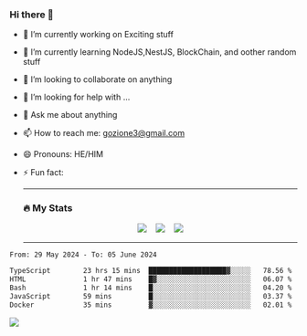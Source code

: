 ### Hi there 👋

<!--
**charlieScript/charlieScript** is a ✨ _special_ ✨ repository because its `README.md` (this file) appears on your GitHub profile.

Here are some ideas to get you started: -->

- 🔭 I’m currently working on Exciting stuff
- 🌱 I’m currently learning NodeJS,NestJS, BlockChain, and oother random stuff
- 👯 I’m looking to collaborate on anything
- 🤔 I’m looking for help with ...
- 💬 Ask me about anything
- 📫 How to reach me: gozione3@gmail.com
- 😄 Pronouns: HE/HIM
- ⚡ Fun fact:


  ---

  ### :fire: My Stats

  <div id="stats" align="center">
  <img src="http://github-readme-streak-stats.herokuapp.com?user=charlieScript&theme=dark&date_format=M%20j%5B%2C%20Y%5D" />&nbsp;&nbsp;&nbsp;
  <img src="https://github-readme-stats.vercel.app/api/top-langs/?username=charlieScript&layout=compact&theme=vision-friendly-dark"/>&nbsp;&nbsp;&nbsp;
  <img src="https://github-readme-stats.vercel.app/api?username=charlieScript&show_icons=true&theme=radical"/>
  </div>

  ---



<!--START_SECTION:waka-->

```txt
From: 29 May 2024 - To: 05 June 2024

TypeScript        23 hrs 15 mins  ███████████████████▓░░░░░   78.56 %
HTML              1 hr 47 mins    █▓░░░░░░░░░░░░░░░░░░░░░░░   06.07 %
Bash              1 hr 14 mins    █░░░░░░░░░░░░░░░░░░░░░░░░   04.20 %
JavaScript        59 mins         █░░░░░░░░░░░░░░░░░░░░░░░░   03.37 %
Docker            35 mins         ▓░░░░░░░░░░░░░░░░░░░░░░░░   02.01 %
```

<!--END_SECTION:waka-->
![](https://komarev.com/ghpvc/?username=charlieScript)
